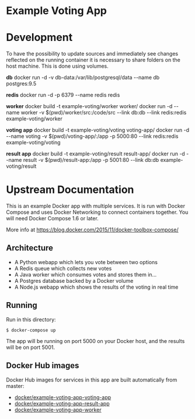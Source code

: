 Example Voting App
==================

# Development

To have the possibility to update sources and immediately see changes reflected on the running container it is necessary to share folders on the host machine. This is done using volumes.

**db**
docker run -d -v db-data:/var/lib/postgresql/data --name db postgres:9.5

**redis**
docker run -d -p 6379 --name redis redis

**worker**
docker build -t example-voting/worker worker/
docker run -d --name worker -v $(pwd)/worker/src:/code/src --link db:db --link redis:redis example-voting/worker

**voting app**
docker build -t example-voting/voting voting-app/
docker run -d --name voting -v $(pwd)/voting-app/:/app -p 5000:80 --link redis:redis example-voting/voting

**result app**
docker build -t example-voting/result result-app/
docker run -d --name result -v $(pwd)/result-app:/app -p 5001:80 --link db:db example-voting/result

# Upstream Documentation

This is an example Docker app with multiple services. It is run with Docker Compose and uses Docker Networking to connect containers together. You will need Docker Compose 1.6 or later.

More info at https://blog.docker.com/2015/11/docker-toolbox-compose/

Architecture
-----

* A Python webapp which lets you vote between two options
* A Redis queue which collects new votes
* A Java worker which consumes votes and stores them in…
* A Postgres database backed by a Docker volume
* A Node.js webapp which shows the results of the voting in real time

Running
-------

Run in this directory:

    $ docker-compose up

The app will be running on port 5000 on your Docker host, and the results will be on port 5001.

Docker Hub images
-----------------

Docker Hub images for services in this app are built automatically from master:

 - [docker/example-voting-app-voting-app](https://hub.docker.com/r/docker/example-voting-app-voting-app/)
 - [docker/example-voting-app-result-app](https://hub.docker.com/r/docker/example-voting-app-result-app/)
 - [docker/example-voting-app-worker](https://hub.docker.com/r/docker/example-voting-app-worker/)
